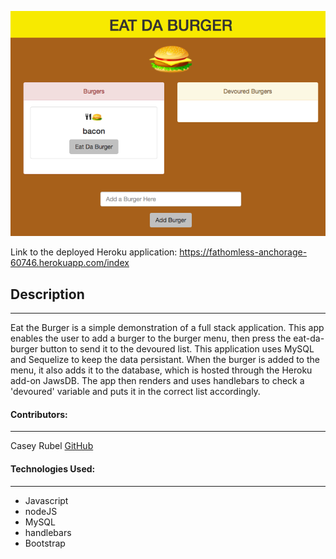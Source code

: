 ![app](./public/assets/img/SS1.png)


Link to the deployed Heroku application: https://fathomless-anchorage-60746.herokuapp.com/index

## Description
***
Eat the Burger is a simple demonstration of a full stack application. This app enables the user to add a burger to the burger menu, then press the eat-da-burger button to send it to the devoured list. This application uses MySQL and Sequelize to keep the data persistant. When the burger is added to the menu, it also adds it to the database, which is hosted through the Heroku add-on JawsDB. The app then renders and uses handlebars to check a 'devoured' variable and puts it in the correct list accordingly. 



#### Contributors:
***

Casey Rubel [GitHub](https://github.com/caseyrubel)


#### Technologies Used:
***

* Javascript
* nodeJS
* MySQL
* handlebars
* Bootstrap



